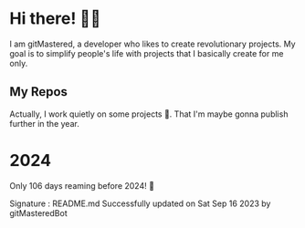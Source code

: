 
# Hi there! 🙋‍♂️
I am gitMastered, a developer who likes to create revolutionary projects.
My goal is to simplify people's life with projects that I basically create for me only.

## My Repos
Actually, I work quietly on some projects 👀. That I'm maybe gonna publish further in the year.

# 2024
Only 106 days reaming before 2024! 🙌

Signature : README.md Successfully updated on Sat Sep 16 2023 by gitMasteredBot

